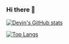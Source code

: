 ### Hi there 👋

<!--
**DevinW-sudo/DevinW-sudo** is a ✨ _special_ ✨ repository because its `README.md` (this file) appears on your GitHub profile.

Here are some ideas to get you started:

- 🔭 I’m currently working on - teaching university CS courses: Introduction to Algorithms and Data Structures (Python, Julia),
                                                                Computer Organization and Architecture (LC-3, Assembly, Machine Language), 
                                                                C++ Programming (C++, of course)
- 🌱 I’m currently learning: Julia, NLP common practices
- 👯 I’m looking to collaborate on: Computational Cognitive Narratology Research (Or anything NLP!)
- 🤔 I’m looking for help with: TBA
- 💬 Ask me about: Anything!
- 📫 How to reach me: Check the Twitter handle or my website - https://devwright.com
- 😄 Pronouns: he/him
- ⚡ Fun fact: I love playing/performing music!
-->

[![Devin's GitHub stats](https://github-readme-stats-lilac-delta.vercel.app/api?username=DevinW-sudo)](https://github.com/DevinW-sudo/github-readme-stats)

[![Top Langs](https://github-readme-stats-lilac-delta.vercel.app/api/top-langs/?username=aDevinW&layout=compact)](https://github.com/DevinW-sudo/github-readme-stats)
